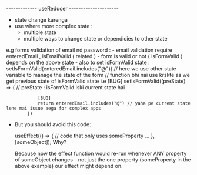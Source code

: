------------- useReducer ---------------------
- state change karenga
- use where more complex state : 
    - multiple state 
    - multiple ways to change state or dependicies to other state

e.g forms validation of email nd password : 
    - email validation require enteredEmail , isEmailValid ( related )
    - form is valid or not ( isFormValid ) depends on the above state 
    - also to set isFormValid state : 
        setIsFormValid(enteredEmail.includes("@")) 
        // here we use other state variable to manage the state of the form
        // function bhi nai use krskte as we get previous state of isFormValid state 
        i.e
            [BUG]
            setIsFormValid((preState) => {
                // preState : isFormValid iski current state hai 
                
                [BUG]
                return enteredEmail.includes("@") // yaha pe current state lene mai issue aega for complex apps
            })

-   But you should avoid this code:

    useEffect(() => {
    // code that only uses someProperty ...
    }, [someObject]);
    Why?

    Because now the effect function would re-run whenever ANY property of someObject changes - not just the one property (someProperty in the above example) our effect might depend on.
